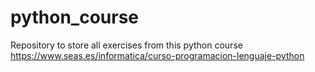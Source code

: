 # python_course
Repository to store all exercises from this python course https://www.seas.es/informatica/curso-programacion-lenguaje-python
